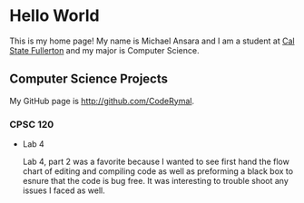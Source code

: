 # Hello World

This is my home page! My name is Michael Ansara and I am a student at [Cal State Fullerton](http://www.fullerton.edu/) and my major is Computer Science.

## Computer Science Projects

My GitHub page is http://github.com/CodeRymal.

### CPSC 120

* Lab 4

    Lab 4, part 2 was a favorite because I wanted to see first hand the flow chart of editing and compiling code as well as preforming a black box to esnure that the code is bug free. It was interesting to trouble shoot any issues I faced as well.
